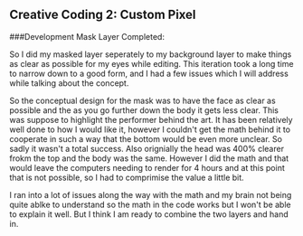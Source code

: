 ## Creative Coding 2: Custom Pixel

###Development Mask Layer Completed:

So I did my masked layer seperately to my background layer to make things as clear as possible for my eyes while editing. This iteration took a long time to narrow down to a good form, and I had a few issues which I will address while talking about the concept.

So the conceptual design for the mask was to have the face as clear as possible and the as you go further down the body it gets less clear. This was suppose to highlight the performer behind the art. It has been relatively well done to how I would like it, however I couldn't get the math behind it to cooperate in such a way that the bottom would be even more unclear. So sadly it wasn't a total success. Also orignially the head was 400% clearer frokm the top and the body was the same. However I did the math and that would leave the computers needing to render for 4 hours and at this point that is not possible, so I had to comprimise the value a little bit. 

I ran into a lot of issues along the way with the math and my brain not being quite ablke to understand so the math in the code works but I won't be able to explain it well. But I think I am ready to combine the two layers and hand in.